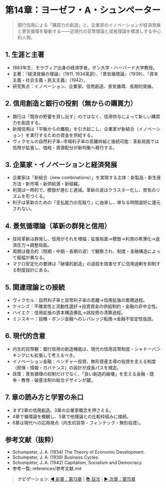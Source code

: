 # 第14章：ヨーゼフ・A・シュンペーター

> 銀行信用による「購買力の創造」と、企業家のイノベーションが経済発展と景気循環を駆動する——近現代の貨幣理論と成長理論を橋渡しする中心的人物。

## 1. 生涯と主著
- 1883年生、モラヴィア出身の経済学者。ボン大学・ハーバード大学教授。
- 主著：『経済発展の理論』（1911, 1934英訳）、『景気循環論』（1939）、『資本主義・社会主義・民主主義』（1942）。
- 研究焦点：イノベーション、企業家、信用創造、景気循環、長期的発展。

## 2. 信用創造と銀行の役割（無からの購買力）
- 銀行は「既存の貯蓄を貸し出す」のではなく、信用供与によって新しい購買力を創造する。
- 新規信用は「平衡からの離脱」を引き起こし、企業家が新結合（イノベーション）を実行するための資金を供給する。
- ヴィクセルの自然利子率−市場利子率の乖離枠組と接続可能：革新局面では信用が拡張し、価格・資源配分が新均衡へ移行する。

## 3. 企業家・イノベーションと経済発展
- 企業家は「新結合（new combinations）」を実現する主体：新製品・新生産方法・新市場・新供給源・新組織。
- 利潤は一時的で、模倣が進むと逓減。革新の波はクラスター化し、景気のリズムを形づくる。
- 利子は革新のための「支払能力の先取り」に由来し、単なる時間選好に還元されない。

## 4. 景気循環論（革新の群発と信用）
- 技術革新は群発し、信用がそれを増幅：拡張局面→模倣→利潤の希薄化→返済圧力→調整局面。
- 周期は複合的（短期・中期・長期の波）で観察され、制度・金融構造によって振幅が異なる。
- マクロ安定化の要諦は「破壊的創造」の過程を阻害せずに信用過剰を抑制する制度設計にある。

## 5. 関連理論との接続
- ヴィクセル：自然利子率と貨幣利子率の乖離→信用拡張の累積過程。
- ケインズ：不確実性と流動性選好→投資資金の供給制約・金融の非中立性。
- ハイエク：信用拡張の資本構造攪乱→誤投資の清算過程。
- ミンスキー：投機・ポンジ金融へのレバレッジ転換→金融不安定性仮説。

## 6. 現代的含意
- 内生的貨幣観：銀行信用の創造機能は、現代の信用貨幣制度・シャドーバンキングにも拡張して考えるべき。
- イノベーション金融：ベンチャー投資、無形資産主導の投資を支える制度（担保・情報・ガバナンス）の設計が成長パスを規定。
- 政策：景気循環の抑制だけでなく、「良い創造的破壊」を支える金融・競争・教育・破産法制の総合デザインが鍵。

## 7. 章の読み方と学習の糸口
- まず2章の信用創造、3章の企業家概念を押さえる。
- 4章で循環論を概観し、5章で他理論との比較枠組みに接続。
- 6章は現代への応用視点（内生的貨幣・フィンテック・無形投資）。

## 参考文献（抜粋）
- Schumpeter, J. A. (1934) The Theory of Economic Development.
- Schumpeter, J. A. (1939) Business Cycles.
- Schumpeter, J. A. (1942) Capitalism, Socialism and Democracy.
- 参考一覧: references/参考文献.md
> **ナビゲーション**: [◀️ 前章：第13章](クヌート・ヴィクセル.md) | [📚 目次](目次.md) | [▶️ 次章：第15章](アーヴィング・フィッシャー.md)

